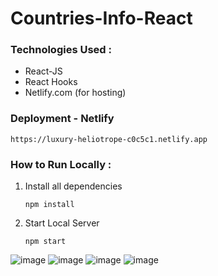 # Countries-Info-React
 
### Technologies Used :
  * React-JS
  * React Hooks
  * Netlify.com (for hosting)
  
### Deployment - Netlify
    https://luxury-heliotrope-c0c5c1.netlify.app  
    
### How to Run Locally :
      
1. Install all dependencies
      
      `npm install`
      
2. Start Local Server
      
      `npm start`
      
      
![image](https://user-images.githubusercontent.com/103565470/213267858-ac8e1e5a-9f4a-46ac-a049-173367df1f09.png)
![image](https://user-images.githubusercontent.com/103565470/213268022-563dc8f6-db50-49cf-bc13-c33aa3a10dad.png)
![image](https://user-images.githubusercontent.com/103565470/213267929-db24686b-9b76-4408-ad6e-4ac60d01f823.png)
![image](https://user-images.githubusercontent.com/103565470/213267969-5fd9e5b9-f4b2-4630-9fba-10300142d42c.png)

